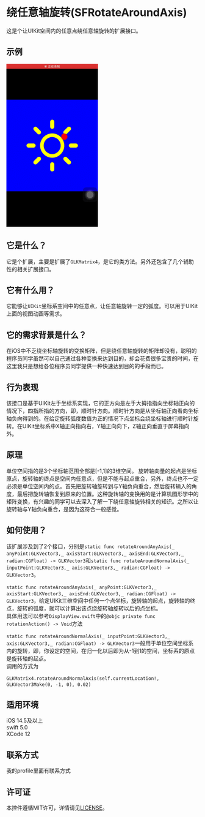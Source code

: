 # 绕任意轴旋转(SFRotateAroundAxis)
这是个让UIKit空间内的任意点绕任意轴旋转的扩展接口。
## 示例
![示例](https://github.com/AbnormalProgrammer/SFRotateAroundAxis/raw/main/resources/示例.gif)
## 它是什么？
它是个扩展，主要是扩展了`GLKMatrix4`，是它的类方法。另外还包含了几个辅助性的相关扩展接口。
## 它有什么用？
它能够让`UIKit`坐标系空间中的任意点，让任意轴旋转一定的弧度。可以用于UIKit上面的视图动画等需求。
## 它的需求背景是什么？
在iOS中不乏绕坐标轴旋转的变换矩阵，但是绕任意轴旋转的矩阵却没有，聪明的程序员同学虽然可以自己通过各种变换来达到目的，却会花费很多宝贵的时间，在这里我只是想给各位程序员同学提供一种快速达到目的的手段而已。
## 行为表现
该接口是基于UIKit左手坐标系实现，它的正方向是左手大拇指指向坐标轴正向的情况下，四指所指的方向，即，顺时针方向。顺时针方向是从坐标轴正向看向坐标轴负向得到的。在给定旋转弧度数值为正的情况下点坐标会绕坐标轴进行顺时针旋转。在UIKit坐标系中X轴正向指向右，Y轴正向向下，Z轴正向垂直于屏幕指向外。
## 原理
单位空间指的是3个坐标轴范围全部是[-1,1]的3维空间。
旋转轴向量的起点是坐标原点，旋转轴的终点是空间内任意点，但是不能与起点重合，另外，终点也不一定必须是单位空间内的点。首先把旋转轴旋转到与Y轴负向重合，然后旋转输入的角度，最后把旋转轴恢复到原来的位置。这种旋转轴的变换用的是计算机图形学中的矩阵变换，有兴趣的同学可以去深入了解一下绕任意轴旋转相关的知识。之所以让旋转轴与Y轴负向重合，是因为这符合一般感觉。
## 如何使用？
该扩展涉及到了2个接口，分别是`static func rotateAroundAnyAxis(_ anyPoint:GLKVector3,_ axisStart:GLKVector3,_ axisEnd:GLKVector3,_ radian:CGFloat) -> GLKVector3`和`static func rotateAroundNormalAxis(_ inputPoint:GLKVector3,_ axis:GLKVector3,_ radian:CGFloat) -> GLKVector3`。

`static func rotateAroundAnyAxis(_ anyPoint:GLKVector3,_ axisStart:GLKVector3,_ axisEnd:GLKVector3,_ radian:CGFloat) -> GLKVector3`，给定UIKit三维空间中任何一个点坐标，旋转轴的起点，旋转轴的终点，旋转的弧度，就可以计算出该点绕旋转轴旋转以后的点坐标。<br>具体用法可以参考`DisplayView.swift`中的`@objc private func rotationAction() -> Void`方法  

`static func rotateAroundNormalAxis(_ inputPoint:GLKVector3,_ axis:GLKVector3,_ radian:CGFloat) -> GLKVector3`一般用于单位空间坐标系内的旋转，即，你设定的空间，在归一化以后即为从-1到1的空间，坐标系的原点是旋转轴的起点。<br>调用的方式为  
```
GLKMatrix4.rotateAroundNormalAxis(self.currentLocation!, GLKVector3Make(0, -1, 0), 0.02)
```
## 适用环境
iOS 14.5及以上
<br>swift 5.0
<br>XCode 12
## 联系方式
我的profile里面有联系方式
## 许可证
本控件遵循MIT许可，详情请见[LICENSE](https://github.com/AbnormalProgrammer/SFRotateAroundAxis/blob/main/LICENSE)。
